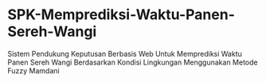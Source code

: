 # SPK-Memprediksi-Waktu-Panen-Sereh-Wangi
Sistem Pendukung Keputusan Berbasis Web Untuk Memprediksi Waktu Panen Sereh Wangi Berdasarkan Kondisi Lingkungan Menggunakan Metode Fuzzy Mamdani
